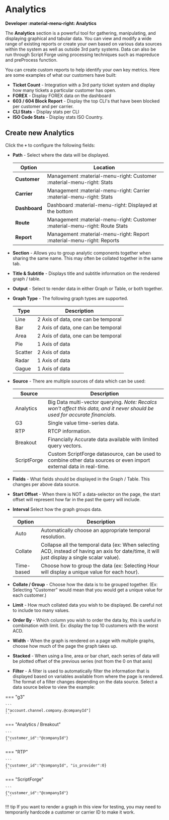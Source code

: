 # Analytics
**Developer :material-menu-right: Analytics**

The **Analytics** section is a powerful tool for gathering, manipulating, and displaying graphical and tabular data. You can view and modify a wide range of existing reports or create your own based on various data sources within the system as well as outside 3rd party systems. Data can also be run through Script Forge using processing techniques such as mapreduce and preProcess function. 

You can create custom reports to help identify your own key metrics. Here are some examples of what our customers have built:

* **Ticket Count** - Integration with a 3rd party ticket system and display how many tickets a particular customer has open.
* **FOREX** - Display FOREX data on the dashboard
* **603 / 604 Block Report** - Display the top CLI's that have been blocked per customer and per carrier.
* **CLI Stats** - Display stats per CLI
* **ISO Code Stats** - Display stats ISO Country.

## Create new Analytics
Click the **`+`** to configure the following fields:

+ **Path** - Select where the data will be displayed.

    |Option|Location|
    |---|---|
    |**Customer**|Management :material-menu-right: Customer :material-menu-right: Stats|
    |**Carrier**|Management :material-menu-right: Carrier :material-menu-right: Stats|
    |**Dashboard**|Dashboard :material-menu-right: Displayed at the bottom|
    |**Route**|Management :material-menu-right: Customer :material-menu-right: Route Stats|
    |**Report**|Management :material-menu-right: Report :material-menu-right: Reports|
    
+ **Section** - Allows you to group analytic components together when sharing the same name. This may often be collated together in the same tab.
+ **Title & Subtitle** - Displays title and subtitle information on the rendered graph / table.
+ **Output** - Select to render data in either Graph or Table, or both together.
+ **Graph Type** - The following graph types are supported.

    |Type|Description|
    |---|---|
    |Line|2 Axis of data, one can be temporal|
    |Bar|2 Axis of data, one can be temporal|
    |Area|2 Axis of data, one can be temporal|
    |Pie|1 Axis of data|
    |Scatter|2 Axis of data|
    |Radar|1 Axis of data|
    |Gague|1 Axis of data|

+ **Source** - There are multiple sources of data which can be used:

    |Source|Description|
    |---|---|
    |Analytics|Big Data multi-vector querying. *Note: Recalcs won't affect this data, and it never should be used for accurate financials.*|
    |G3|Single value time-series data.|
    |RTP|RTCP information.|
    |Breakout|Financially Accurate data available with limited query vectors.|
    |ScriptForge|Custom ScriptForge datasource, can be used to combine other data sources or even import external data in real-time.|

+ **Fields** - What fields should be displayed in the Graph / Table. This changes per above data source.
+ **Start Offset** - When there is NOT a data-selector on the page, the start offset will represent how far in the past the query will include.
+ **Interval** 
Select how the graph groups data. 

    |Option|Description|
    |---|---|
    |Auto|Automatically choose an appropriate temporal resolution.|
    |Collate|Collapse all the temporal data (ex: When selecting ACD, instead of having an axis for date/time, it will just display a single scalar value).|
    |Time-based|Choose how to group the data (ex: Selecting Hour will display a unique value for each hour).|

+ **Collate / Group** - Choose how the data is to be grouped together. (Ex: Selecting "Customer" would mean that you would get a unique value for each customer.)
+ **Limit** - How much collated data you wish to be displayed. Be careful not to include too many values.
+ **Order By** - Which column you wish to order the data by, this is useful in combination with limit. Ex: display the top 10 customers with the worst ACD.
+ **Width** - When the graph is rendered on a page with multiple graphs, choose how much of the page the graph takes up.
+ **Stacked** - When using a line, area or bar chart, each series of data will be plotted offset of the previous series (not from the 0 on that axis)
+ **Filter** - A filter is used to automatically filter the information that is displayed based on variables available from where the page is rendered. The format of a filter changes depending on the data source. Select a data source below to view the example:

=== "g3"

    ```
    ["account.channel.company.@companyId"]
    ```
	
=== "Analytics / Breakout"

    ```
	{"customer_id":"@companyId"}
    ```
	
=== "RTP"

    ```
	{"customer_id":"@companyId", "is_provider":0}
    ```

=== "ScriptForge"

    ```
	{"customer_id":"@companyId"}
    ```

!!! tip
	If you want to render a graph in this view for testing, you may need to temporarily hardcode a customer or carrier ID to make it work.
